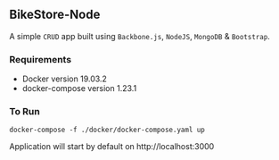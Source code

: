 ## BikeStore-Node

A simple `CRUD` app built using `Backbone.js`, `NodeJS`, `MongoDB` & `Bootstrap`.

### Requirements
- Docker version 19.03.2
- docker-compose version 1.23.1

### To Run

```
docker-compose -f ./docker/docker-compose.yaml up
```

Application will start by default on http://localhost:3000
